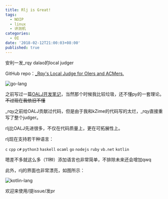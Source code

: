 ```yaml
---
title: Rlj is Great!
tags:
  - NOIP
  - linux
  - 评测机
categories:
  - OI
date: '2018-02-12T21:00:03+08:00'
published: true
---
```

安利一发\_rqy dalao的local judger

GitHub repo：[_Rqy's Local Judge for OIers and ACMers.](https://github.com/rqy1458814497/RLJ)

![go-lang](https://user-images.githubusercontent.com/25521218/36029202-3a042dec-0ddd-11e8-9827-4357e40e8f0e.png)

<!--more-->

之前写过一篇[OALJ开发笔记](https://margatroid.xyz/posts/write-own-judger/)，当然那个时候我比较垃圾，还不懂py的一套理论。~~不过现在我依旧不懂~~

\_rqy之前给OALJ贡献过代码，但是由于我和kZime的代码写的太烂，\_rqy直接重写了整个judger。

rlj比OALJ先进很多，不仅在代码质量上，更在可拓展性上。

rlj现在支持若干种语言：

`c` `cpp` `c#` `python3` `haskell` `ocaml` `go` `nodejs` `ruby` `vb.net` `kotlin` 

嗯差不多就这么多（11种）添加语言也非常简单，不排除未来还会增加qwq

此外，rlj的界面也非常漂亮，如图所示：

![kotlin-lang](https://user-images.githubusercontent.com/25521218/36071000-526a3c9e-0f42-11e8-8b52-949c11e9d16b.png)

欢迎来使用/提issue/发pr
